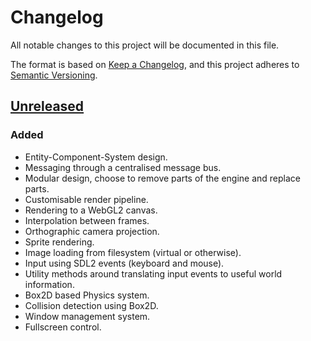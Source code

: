 # Changelog
All notable changes to this project will be documented in this file.

The format is based on [Keep a Changelog](https://keepachangelog.com/en/1.0.0/), and this project adheres to [Semantic
Versioning](https://semver.org/spec/v2.0.0.html).

## [Unreleased]

### Added

- Entity-Component-System design.
- Messaging through a centralised message bus.
- Modular design, choose to remove parts of the engine and replace parts.
- Customisable render pipeline.
- Rendering to a WebGL2 canvas.
- Interpolation between frames.
- Orthographic camera projection.
- Sprite rendering.
- Image loading from filesystem (virtual or otherwise).
- Input using SDL2 events (keyboard and mouse).
- Utility methods around translating input events to useful world information.
- Box2D based Physics system.
- Collision detection using Box2D.
- Window management system.
- Fullscreen control.

[Unreleased]: https://github.com/jamjarlabs/JamJar
